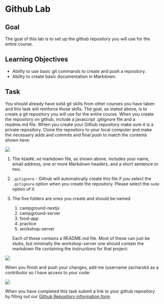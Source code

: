 # Github Lab

 

## Goal

The goal of this lab is to set up the github repository you will use for the entire course. 

## Learning Objectives

* Ability to use basic git commands to create and push a repository. 
* Ability to create basic documentation in Markdown. 



## Task

You should already have solid git skills from other courses you have taken and this task will reinforce those skills. The goal, as stated above, is to create a git repository you will use for the entire course. When you create the repository on github, include a javascript .gitignore file and a readme.md file. WHen you create your Github repository make sure it is a private repository. Clone the repository to your local computer and make the necessary adds and commits and final push to match the contents shown here:

![](http://zacharski.org/files/courses/cs350/github1.png)




1. The `README.md` markdown file, as shown above. includes your name, email address, one or more Markdown headers, and a short sentence or two. 

2. `.gitignore` - Github will automatically create this file if you select  the  `.gitignore` option when you create the repository. Please select the `node` option of it.

3. The five folders are ones you create and should be named

   1. campground-nextjs
   2. campground-server
   3. food-app
   4. practice
   5. workshop-server

   Each of these contains a README.md file. Most of these can just be stubs, but minimally the workshop-server one should contain the markdown file containing the instructions for that project:

![](http://zacharski.org/files/courses/cs350/github2.png)





When you finish and push your changes, add me (username zacharski) as a contributor so I have access to your code:



![](http://zacharski.org/files/courses/cs350/github3.png)



When you have completed this task submit a link to your github repository by filling out our [Github Repository information form](https://forms.gle/rvpn4rui6xYhuT3L9)

